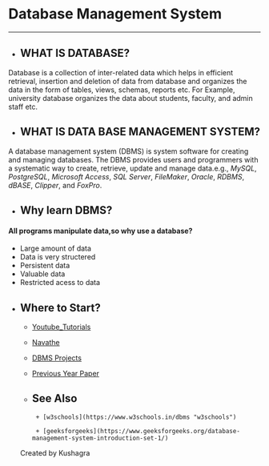 # Database Management System
----------------------------------
+ ## WHAT IS DATABASE?
Database is a collection of inter-related data which helps in efficient retrieval, insertion and deletion of data from database and organizes the data in the form of tables, views, schemas, reports etc. For Example, university database organizes the data about students, faculty, and admin staff etc.
+ ## WHAT IS DATA BASE MANAGEMENT SYSTEM?
A database management system (DBMS) is system software for creating and managing databases. The DBMS provides users and programmers with a systematic way to create, retrieve, update and manage data.e.g., *MySQL*, *PostgreSQL*, *Microsoft Access*, *SQL Server*, *FileMaker*, *Oracle*, *RDBMS*, *dBASE*, *Clipper*, and *FoxPro*.
+ ## Why learn DBMS?
#### All programs manipulate data,so why use a database?
+ Large amount of data
+ Data is very structered
+ Persistent data
+ Valuable data
+ Restricted acess to data
* ## Where to Start?
  + [Youtube_Tutorials](https://www.youtube.com/playlist?list=PL7ersPsTyYt1ebhCAv0eLaQE-urdmELIx)
  
  + [Navathe](https://drive.google.com/open?id=14t3T6ljsM75wa_qMJs5zDqIeZlJ_MkwO)
  
  + [DBMS Projects](https://drive.google.com/open?id=1-AEedCzKw7XuigTKNuoJS3QYweMNSJro)
  
  + [Previous Year Paper](https://drive.google.com/open?id=1VPq9ggHWPdVZmpTMqngjMkR1ZCxVyzov)
  
  + ## See Also
         + [w3schools](https://www.w3schools.in/dbms "w3schools")
         
         + [geeksforgeeks](https://www.geeksforgeeks.org/database-management-system-introduction-set-1/) 
  Created by Kushagra

